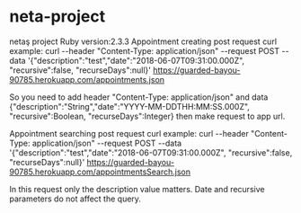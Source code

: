 # neta-project
netaş project
Ruby version:2.3.3
Appointment creating post request curl example: curl --header "Content-Type: application/json" --request POST --data '{"description":"test","date":"2018-06-07T09:31:00.000Z", "recursive":false, "recurseDays":null}' https://guarded-bayou-90785.herokuapp.com/appointments.json

So you need to add header "Content-Type: application/json" and data {"description":"String","date":"YYYY-MM-DDTHH:MM:SS.000Z", "recursive":Boolean, "recurseDays":Integer} then make request to app url.

Appointment searching post request curl example: curl --header "Content-Type: application/json" --request POST --data '{"description":"test","date":"2018-06-07T09:31:00.000Z", "recursive":false, "recurseDays":null}' https://guarded-bayou-90785.herokuapp.com/appointmentsSearch.json

In this request only the description value matters. Date and recursive parameters do not affect the query.
